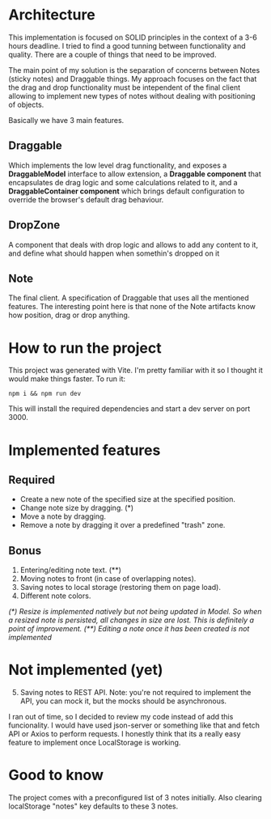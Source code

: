 # Architecture

This implementation is focused on SOLID principles in the context of a 3-6 hours deadline. I tried to find a good tunning between functionality and quality. There are a couple of things that need to be improved.

The main point of my solution is the separation of concerns between Notes (sticky notes) and Draggable things. My approach focuses on the fact that the drag and drop functionality must be intependent of the final client allowing to implement new types of notes without dealing with positioning of objects.

Basically we have 3 main features.

## Draggable

Which implements the low level drag functionality, and exposes a **DraggableModel** interface to allow extension, a **Draggable component** that encapsulates de drag logic and some calculations related to it, and a **DraggableContainer component** which brings default configuration to override the browser's default drag behaviour. 

## DropZone
A component that deals with drop logic and allows to add any content to it, and define what should happen when somethin's dropped on it

## Note
The final client. A specification of Draggable that uses all the mentioned features. The interesting point here is that none of the Note artifacts know how position, drag or drop anything.

# How to run the project

This project was generated with Vite. I'm pretty familiar with it so I thought it would make things faster. To run it:

    npm i && npm run dev

This will install the required dependencies and start a dev server on port 3000.

# Implemented features

## Required

- Create a new note of the specified size at the specified position.
- Change note size by dragging. (*)
- Move a note by dragging.
- Remove a note by dragging it over a predefined "trash" zone.

## Bonus

1. Entering/editing note text. (**)
2. Moving notes to front (in case of overlapping notes).
3. Saving notes to local storage (restoring them on page load).
4. Different note colors.

_(*) Resize is implemented natively but not being updated in Model. So when a resized note is persisted, all changes in size are lost. This is definitely a point of improvement._
_(**) Editing a note once it has been created is not implemented_ 
# Not implemented (yet)

5. Saving notes to REST API. Note: you're not required to implement the API, you
can mock it, but the mocks should be asynchronous.

I ran out of time, so I decided to review my code instead of add this funcionality. I would have used json-server or something like that and fetch API or Axios to perform requests. I honestly think that its a really easy feature to implement once LocalStorage is working.

# Good to know

The project comes with a preconfigured list of 3 notes initially. Also clearing localStorage "notes" key defaults to these 3 notes.